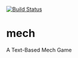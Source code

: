 [![Build Status](https://travis-ci.com/skyejonke/mech.svg?branch=master)](https://travis-ci.com/skyejonke/mech)

# mech
A Text-Based Mech Game
